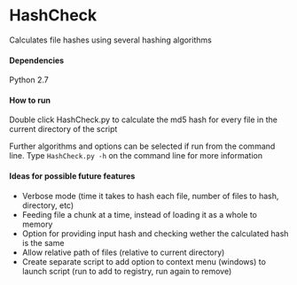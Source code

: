 # HashCheck
Calculates file hashes using several hashing algorithms

#### Dependencies
Python 2.7

#### How to run
Double click HashCheck.py to calculate the md5 hash for every file in the current directory of the script

Further algorithms and options can be selected if run from the command line.
Type `HashCheck.py -h` on the command line for more information

#### Ideas for possible future features
* Verbose mode (time it takes to hash each file, number of files to hash, directory, etc)
* Feeding file a chunk at a time, instead of loading it as a whole to memory
* Option for providing input hash and checking wether the calculated hash is the same
* Allow relative path of files (relative to current directory)
* Create separate script to add option to context menu (windows) to launch script (run to add to registry, run again to remove)
